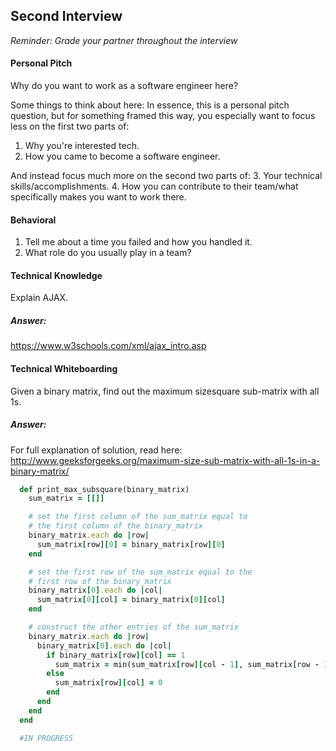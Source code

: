 ## Second Interview

*Reminder: Grade your partner throughout the interview*
#### Personal Pitch
Why do you want to work as a software engineer here?

Some things to think about here:
In essence, this is a personal pitch question, but for something framed this way, you especially want to focus less on the first two parts of:
1. Why you're interested tech.
2. How you came to become a software engineer.

And instead focus much more on the second two parts of:
3. Your technical skills/accomplishments.
4. How you can contribute to their team/what specifically makes you want to work there.
#### Behavioral
1. Tell me about a time you failed and how you handled it.
2. What role do you usually play in a team?

#### Technical Knowledge
Explain AJAX.

##### Answer:
https://www.w3schools.com/xml/ajax_intro.asp

#### Technical Whiteboarding
Given a binary matrix, find out the maximum sizesquare sub-matrix with all 1s.

##### Answer:


For full explanation of solution, read here:
http://www.geeksforgeeks.org/maximum-size-sub-matrix-with-all-1s-in-a-binary-matrix/

```ruby
  def print_max_subsquare(binary_matrix)
    sum_matrix = [[]]

    # set the first column of the sum_matrix equal to
    # the first column of the binary_matrix
    binary_matrix.each do |row|
      sum_matrix[row][0] = binary_matrix[row][0]
    end

    # set the first row of the sum_matrix equal to the
    # first row of the binary_matrix
    binary_matrix[0].each do |col|
      sum_matrix[0][col] = binary_matrix[0][col]
    end

    # construct the other entries of the sum_matrix
    binary_matrix.each do |row|
      binary_matrix[0].each do |col|
        if binary_matrix[row][col] == 1
          sum_matrix = min(sum_matrix[row][col - 1], sum_matrix[row - 1][col], sum_matrix[row - 1][col - 1]) + 1
        else
          sum_matrix[row][col] = 0
        end
      end
    end
  end

  #IN PROGRESS
```
